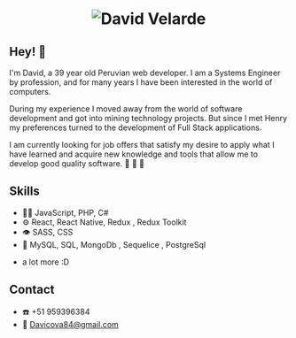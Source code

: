 <h1 align="center">
  <img src="https://imgur.com/a/u6DQs4v" alt="David Velarde" />
</h1>

## Hey! 👋

I'm David, a 39 year old Peruvian web developer. 
I am a Systems Engineer by profession, and for many years I have been interested in the world of computers.

During my experience I moved away from the world of software development and got into mining technology projects. But since I met Henry my preferences turned to the development of Full Stack applications.

I am currently looking for job offers that satisfy my desire to apply what I have learned and acquire new knowledge and tools that allow me to develop good quality software.  :rocket: :rocket: :rocket:

## Skills
- 👨‍💻 JavaScript, PHP, C#
- ⚙️ React, React Native, Redux , Redux Toolkit
- 👁️ SASS, CSS
- 💽 MySQL, SQL, MongoDb , Sequelice , PostgreSql
+ a lot more :D

## Contact
- :phone: +51 959396384
- :email: Davicova84@gmail.com

